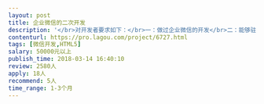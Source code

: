 ```yaml
---                
layout: post       
title: 企业微信的二次开发           
description: '</br>对开发者要求如下：</br>一：做过企业微信的开发</br>二：能够驻场开发</br>三：有过3年项目经验</br>四：有责任心</br>项目描述如下：</br>企业微信与财务系统对接，实现移动办公具体部分功能如下：</br>	结算业务	员工填写结算申请并提交；查看申请的历史记录及审批进度；员工可接收审批提醒、进度提醒</br>	电子票据	员工填写票据申请并提交；查看申请的历史记录及审批进度；员工可接收审批提醒、进度提醒</br>	个人中心	员工可查询自己的账户余额、交易记录及每笔交易的详细账单；员工可接收余额变动消息提醒</br>	数据统计	按月份、季度统计结算、信贷、票据的收入支出数据并以图表形式直观展示</br>微数据	数据报表	对接财务系统并获取原始数据，以图表形式按账单数、金额、时效等维度统计分析各地区的交易情况</br>消息中心	消息中心	对接财务系统，可将付款通知、支付通知、流程提醒等消息自动推送到对应的人员</br>'     
contenturl: https://pro.lagou.com/project/6727.html      
tags: [微信开发,HTML5]            
salary: 50000元以上          
publish_time: 2018-03-14 16:40:10         
review: 2580人                   
apply: 18人                   
recommend: 5人                   
time_range: 1-3个月              
---                 
```

